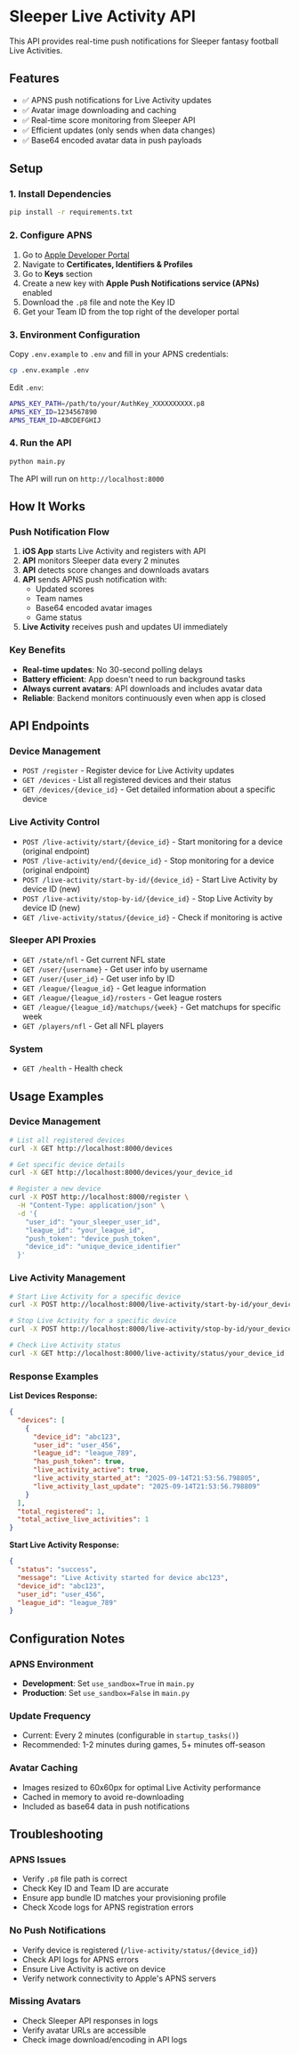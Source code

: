 # Sleeper Live Activity API

This API provides real-time push notifications for Sleeper fantasy football Live Activities.

## Features

- ✅ APNS push notifications for Live Activity updates
- ✅ Avatar image downloading and caching
- ✅ Real-time score monitoring from Sleeper API
- ✅ Efficient updates (only sends when data changes)
- ✅ Base64 encoded avatar data in push payloads

## Setup

### 1. Install Dependencies

```bash
pip install -r requirements.txt
```

### 2. Configure APNS

1. Go to [Apple Developer Portal](https://developer.apple.com)
2. Navigate to **Certificates, Identifiers & Profiles**
3. Go to **Keys** section
4. Create a new key with **Apple Push Notifications service (APNs)** enabled
5. Download the `.p8` file and note the Key ID
6. Get your Team ID from the top right of the developer portal

### 3. Environment Configuration

Copy `.env.example` to `.env` and fill in your APNS credentials:

```bash
cp .env.example .env
```

Edit `.env`:
```bash
APNS_KEY_PATH=/path/to/your/AuthKey_XXXXXXXXXX.p8
APNS_KEY_ID=1234567890
APNS_TEAM_ID=ABCDEFGHIJ
```

### 4. Run the API

```bash
python main.py
```

The API will run on `http://localhost:8000`

## How It Works

### Push Notification Flow

1. **iOS App** starts Live Activity and registers with API
2. **API** monitors Sleeper data every 2 minutes
3. **API** detects score changes and downloads avatars
4. **API** sends APNS push notification with:
   - Updated scores
   - Team names
   - Base64 encoded avatar images
   - Game status
5. **Live Activity** receives push and updates UI immediately

### Key Benefits

- **Real-time updates**: No 30-second polling delays
- **Battery efficient**: App doesn't need to run background tasks
- **Always current avatars**: API downloads and includes avatar data
- **Reliable**: Backend monitors continuously even when app is closed

## API Endpoints

### Device Management
- `POST /register` - Register device for Live Activity updates
- `GET /devices` - List all registered devices and their status
- `GET /devices/{device_id}` - Get detailed information about a specific device

### Live Activity Control
- `POST /live-activity/start/{device_id}` - Start monitoring for a device (original endpoint)
- `POST /live-activity/end/{device_id}` - Stop monitoring for a device (original endpoint)
- `POST /live-activity/start-by-id/{device_id}` - Start Live Activity by device ID (new)
- `POST /live-activity/stop-by-id/{device_id}` - Stop Live Activity by device ID (new)
- `GET /live-activity/status/{device_id}` - Check if monitoring is active

### Sleeper API Proxies
- `GET /state/nfl` - Get current NFL state
- `GET /user/{username}` - Get user info by username
- `GET /user/{user_id}` - Get user info by ID
- `GET /league/{league_id}` - Get league information
- `GET /league/{league_id}/rosters` - Get league rosters
- `GET /league/{league_id}/matchups/{week}` - Get matchups for specific week
- `GET /players/nfl` - Get all NFL players

### System
- `GET /health` - Health check

## Usage Examples

### Device Management
```bash
# List all registered devices
curl -X GET http://localhost:8000/devices

# Get specific device details
curl -X GET http://localhost:8000/devices/your_device_id

# Register a new device
curl -X POST http://localhost:8000/register \
  -H "Content-Type: application/json" \
  -d '{
    "user_id": "your_sleeper_user_id",
    "league_id": "your_league_id",
    "push_token": "device_push_token",
    "device_id": "unique_device_identifier"
  }'
```

### Live Activity Management
```bash
# Start Live Activity for a specific device
curl -X POST http://localhost:8000/live-activity/start-by-id/your_device_id

# Stop Live Activity for a specific device
curl -X POST http://localhost:8000/live-activity/stop-by-id/your_device_id

# Check Live Activity status
curl -X GET http://localhost:8000/live-activity/status/your_device_id
```

### Response Examples

**List Devices Response:**
```json
{
  "devices": [
    {
      "device_id": "abc123",
      "user_id": "user_456",
      "league_id": "league_789",
      "has_push_token": true,
      "live_activity_active": true,
      "live_activity_started_at": "2025-09-14T21:53:56.798805",
      "live_activity_last_update": "2025-09-14T21:53:56.798809"
    }
  ],
  "total_registered": 1,
  "total_active_live_activities": 1
}
```

**Start Live Activity Response:**
```json
{
  "status": "success",
  "message": "Live Activity started for device abc123",
  "device_id": "abc123",
  "user_id": "user_456",
  "league_id": "league_789"
}
```

## Configuration Notes

### APNS Environment
- **Development**: Set `use_sandbox=True` in `main.py`
- **Production**: Set `use_sandbox=False` in `main.py`

### Update Frequency
- Current: Every 2 minutes (configurable in `startup_tasks()`)
- Recommended: 1-2 minutes during games, 5+ minutes off-season

### Avatar Caching
- Images resized to 60x60px for optimal Live Activity performance
- Cached in memory to avoid re-downloading
- Included as base64 data in push notifications

## Troubleshooting

### APNS Issues
- Verify `.p8` file path is correct
- Check Key ID and Team ID are accurate
- Ensure app bundle ID matches your provisioning profile
- Check Xcode logs for APNS registration errors

### No Push Notifications
- Verify device is registered (`/live-activity/status/{device_id}`)
- Check API logs for APNS errors
- Ensure Live Activity is active on device
- Verify network connectivity to Apple's APNS servers

### Missing Avatars
- Check Sleeper API responses in logs
- Verify avatar URLs are accessible
- Check image download/encoding in API logs